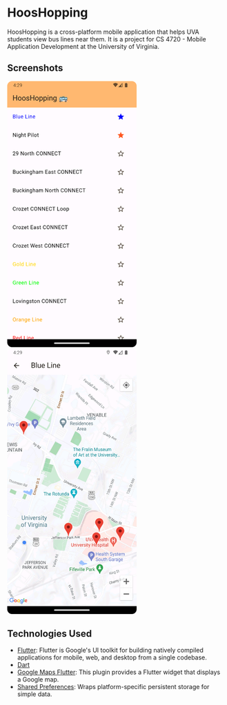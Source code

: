 # HoosHopping

HoosHopping is a cross-platform mobile application that helps UVA students view bus lines near them. It is a project for CS 4720 - Mobile Application Development at the University of Virginia.

## Screenshots

<img src='img-1.png' width='300'> <img src='img-2.png' width='300'>

## Technologies Used

- [Flutter](https://flutter.dev/): Flutter is Google's UI toolkit for building natively compiled applications for mobile, web, and desktop from a single codebase.
- [Dart](https://dart.dev/)
- [Google Maps Flutter](https://pub.dev/packages/google_maps_flutter): This plugin provides a Flutter widget that displays a Google map.
- [Shared Preferences](https://pub.dev/packages/shared_preferences): Wraps platform-specific persistent storage for simple data.
